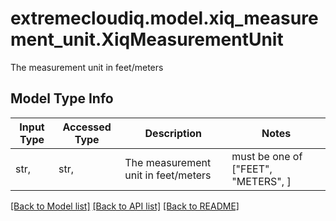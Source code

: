 # extremecloudiq.model.xiq_measurement_unit.XiqMeasurementUnit

The measurement unit in feet/meters

## Model Type Info
Input Type | Accessed Type | Description | Notes
------------ | ------------- | ------------- | -------------
str,  | str,  | The measurement unit in feet/meters | must be one of ["FEET", "METERS", ] 

[[Back to Model list]](../../README.md#documentation-for-models) [[Back to API list]](../../README.md#documentation-for-api-endpoints) [[Back to README]](../../README.md)


